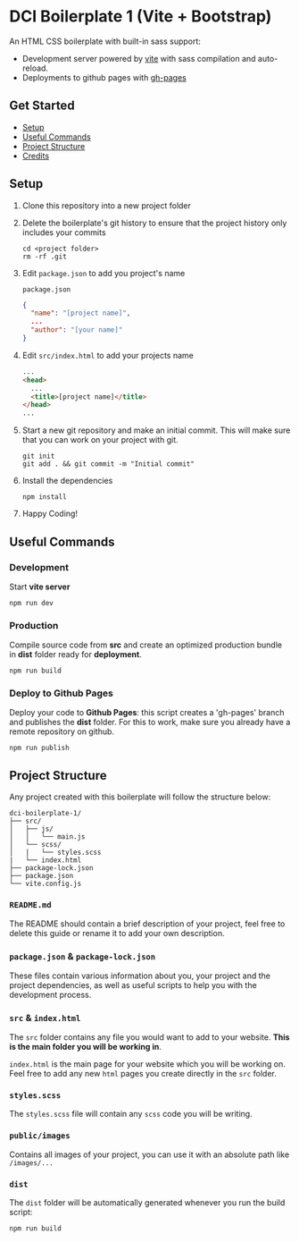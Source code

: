 # DCI Boilerplate 1 (Vite + Bootstrap)

An HTML CSS boilerplate with built-in sass support:

- Development server powered by [vite](https://vitejs.dev/) with sass compilation and auto-reload.
- Deployments to github pages with [gh-pages](https://www.npmjs.com/package/gh-pages)

## Get Started

- [Setup](#setup)
- [Useful Commands](#useful-commands)
- [Project Structure](#project-structure)
- [Credits](#credits)

## Setup

1. Clone this repository into a new project folder

2. Delete the boilerplate's git history to ensure that the project history only includes your commits

   ```
   cd <project folder>
   rm -rf .git
   ```

3. Edit `package.json` to add you project's name

   `package.json`

   ```json
   {
     "name": "[project name]",
     ...
     "author": "[your name]"
   }
   ```

4. Edit `src/index.html` to add your projects name

   ```html
   ...
   <head>
     ...
     <title>[project name]</title>
   </head>
   ...
   ```

5. Start a new git repository and make an initial commit. This will make sure that you can work on your project with git.

   ```
   git init
   git add . && git commit -m "Initial commit"
   ```

6. Install the dependencies

   ```
   npm install
   ```

7. Happy Coding!

## Useful Commands

### Development

Start **vite server**

   ```
   npm run dev
   ```

### Production

Compile source code from **src** and create an optimized production bundle in **dist** folder ready for **deployment**.

   ```
   npm run build
   ```

### Deploy to Github Pages

Deploy your code to **Github Pages**: this script creates a 'gh-pages' branch and publishes the **dist** folder. For this to work, make sure you already have a remote repository on github.

   ```
   npm run publish
   ```

## Project Structure

Any project created with this boilerplate will follow the structure below:

   ```
   dci-boilerplate-1/
   ├── src/
   │   ├── js/
   │   │   └── main.js
   │   └── scss/
   │   |   └── styles.scss
   |   └── index.html
   ├── package-lock.json
   ├── package.json
   └── vite.config.js
   ```

### `README.md`

The README should contain a brief description of your project, feel free to delete this guide or rename it to add your own description.

### `package.json` & `package-lock.json`

These files contain various information about you, your project and the project dependencies, as well as useful scripts to help you with the development process.

### `src` & `index.html`

The `src` folder contains any file you would want to add to your website. **This is the main folder you will be working in**.

`index.html` is the main page for your website which you will be working on. Feel free to add any new `html` pages you create directly in the `src` folder.

### `styles.scss`

The `styles.scss` file will contain any `scss` code you will be writing.

### `public/images`

Contains all images of your project, you can use it with an absolute path like `/images/...`

### `dist`

The `dist` folder will be automatically generated whenever you run the build script:

   ```bash
   npm run build
   ```